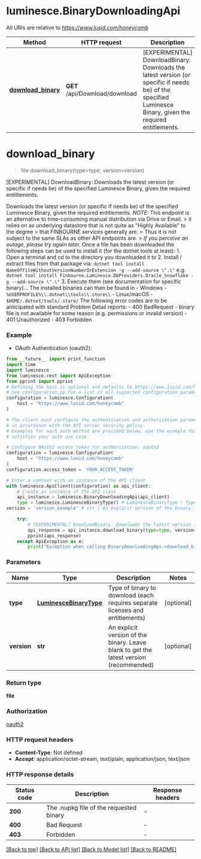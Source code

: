 # luminesce.BinaryDownloadingApi

All URIs are relative to *https://www.lusid.com/honeycomb*

Method | HTTP request | Description
------------- | ------------- | -------------
[**download_binary**](BinaryDownloadingApi.md#download_binary) | **GET** /api/Download/download | [EXPERIMENTAL] DownloadBinary: Downloads the latest version (or specific if needs be) of the specified Luminesce Binary, given the required entitlements.


# **download_binary**
> file download_binary(type=type, version=version)

[EXPERIMENTAL] DownloadBinary: Downloads the latest version (or specific if needs be) of the specified Luminesce Binary, given the required entitlements.

 Downloads the latest version (or specific if needs be) of the specified Luminesce Binary, given the required entitlements.  *NOTE:* This endpoint is an alternative to time-consuming manual distribution via Drive or Email. > it relies on as underlying datastore that is not quite as \"Highly Available\" to the degree  > that FINBOURNE services generally are.   > Thus it is not subject to the same SLAs as other API endpoints are. > *If you perceive an outage, please try again later.*  Once a file has been downloaded the following steps can be used to install it (for the dotnet tools at least):  1. Open a terminal and cd to the directory you downloaded it to 2. Install / extract files from that package via: ``` dotnet tool install NameOfFileWithoutVersionNumberOrExtension -g --add-source \".\" ``` e.g. ``` dotnet tool install Finbourne.Luminesce.DbProviders.Oracle_Snowflake -g --add-source \".\" ``` 3. Execute them (see documentation for specific binary)...  The installed binaries can then be found in - Windows - `%USERPROFILE%\\.dotnet\\tools\\.store\\` - Linux/macOS - `$HOME/.dotnet/tools/.store/`  The following error codes are to be anticipated with standard Problem Detail reports: - 400 BadRequest - binary file is not available for some reason (e.g. permissions or invalid version) - 401 Unauthorized - 403 Forbidden 

### Example

* OAuth Authentication (oauth2):
```python
from __future__ import print_function
import time
import luminesce
from luminesce.rest import ApiException
from pprint import pprint
# Defining the host is optional and defaults to https://www.lusid.com/honeycomb
# See configuration.py for a list of all supported configuration parameters.
configuration = luminesce.Configuration(
    host = "https://www.lusid.com/honeycomb"
)

# The client must configure the authentication and authorization parameters
# in accordance with the API server security policy.
# Examples for each auth method are provided below, use the example that
# satisfies your auth use case.

# Configure OAuth2 access token for authorization: oauth2
configuration = luminesce.Configuration(
    host = "https://www.lusid.com/honeycomb"
)
configuration.access_token = 'YOUR_ACCESS_TOKEN'

# Enter a context with an instance of the API client
with luminesce.ApiClient(configuration) as api_client:
    # Create an instance of the API class
    api_instance = luminesce.BinaryDownloadingApi(api_client)
    type = luminesce.LuminesceBinaryType() # LuminesceBinaryType | Type of binary to download (each requires separate licenses and entitlements) (optional)
version = 'version_example' # str | An explicit version of the binary.  Leave blank to get the latest version (recommended) (optional)

    try:
        # [EXPERIMENTAL] DownloadBinary: Downloads the latest version (or specific if needs be) of the specified Luminesce Binary, given the required entitlements.
        api_response = api_instance.download_binary(type=type, version=version)
        pprint(api_response)
    except ApiException as e:
        print("Exception when calling BinaryDownloadingApi->download_binary: %s\n" % e)
```

### Parameters

Name | Type | Description  | Notes
------------- | ------------- | ------------- | -------------
 **type** | [**LuminesceBinaryType**](.md)| Type of binary to download (each requires separate licenses and entitlements) | [optional] 
 **version** | **str**| An explicit version of the binary.  Leave blank to get the latest version (recommended) | [optional] 

### Return type

**file**

### Authorization

[oauth2](../README.md#oauth2)

### HTTP request headers

 - **Content-Type**: Not defined
 - **Accept**: application/octet-stream, text/plain, application/json, text/json

### HTTP response details
| Status code | Description | Response headers |
|-------------|-------------|------------------|
**200** | The .nupkg file of the requested binary |  -  |
**400** | Bad Request |  -  |
**403** | Forbidden |  -  |

[[Back to top]](#) [[Back to API list]](../README.md#documentation-for-api-endpoints) [[Back to Model list]](../README.md#documentation-for-models) [[Back to README]](../README.md)

